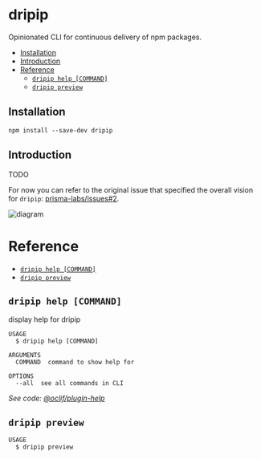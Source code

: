 # dripip

Opinionated CLI for continuous delivery of npm packages.

<!-- START doctoc generated TOC please keep comment here to allow auto update -->
<!-- DON'T EDIT THIS SECTION, INSTEAD RE-RUN doctoc TO UPDATE -->

- [Installation](#installation)
- [Introduction](#introduction)
- [Reference](#reference)
  - [`dripip help [COMMAND]`](#dripip-help-command)
  - [`dripip preview`](#dripip-preview)

<!-- END doctoc generated TOC please keep comment here to allow auto update -->

## Installation

```
npm install --save-dev dripip
```

## Introduction

TODO

For now you can refer to the original issue that specified the overall vision for `dripip`: [prisma-labs/issues#2](https://github.com/prisma-labs/issues/issues/2).

![diagram](https://user-images.githubusercontent.com/284476/65810154-837d6580-e174-11e9-87e3-15ca31b66379.png)

# Reference

<!-- commands -->

- [`dripip help [COMMAND]`](#dripip-help-command)
- [`dripip preview`](#dripip-preview)

## `dripip help [COMMAND]`

display help for dripip

```
USAGE
  $ dripip help [COMMAND]

ARGUMENTS
  COMMAND  command to show help for

OPTIONS
  --all  see all commands in CLI
```

_See code: [@oclif/plugin-help](https://github.com/oclif/plugin-help/blob/v2.2.1/src/commands/help.ts)_

## `dripip preview`

```
USAGE
  $ dripip preview
```

<!-- commandsstop -->
